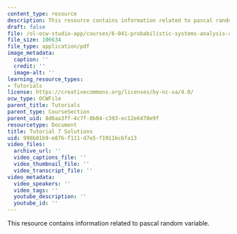 ```yaml
---
content_type: resource
description: This resource contains information related to pascal random variable.
draft: false
file: /ol-ocw-studio-app/courses/6-041-probabilistic-systems-analysis-and-applied-probability-fall-2010/998b01b9e876f111d7e5f19116c6fa13_MIT6_041F10_tut07_sol.pdf
file_size: 106634
file_type: application/pdf
image_metadata:
  caption: ''
  credit: ''
  image-alt: ''
learning_resource_types:
- Tutorials
license: https://creativecommons.org/licenses/by-nc-sa/4.0/
ocw_type: OCWFile
parent_title: Tutorials
parent_type: CourseSection
parent_uid: 8d6aa3ff-4c7f-8b04-c393-ec12e6470e9f
resourcetype: Document
title: Tutorial 7 Solutions
uid: 998b01b9-e876-f111-d7e5-f19116c6fa13
video_files:
  archive_url: ''
  video_captions_file: ''
  video_thumbnail_file: ''
  video_transcript_file: ''
video_metadata:
  video_speakers: ''
  video_tags: ''
  youtube_description: ''
  youtube_id: ''
---
```

This resource contains information related to pascal random variable.